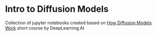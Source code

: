 # Intro to Diffusion Models
Collection of jupyter notebooks created based on [How Diffusion Models Work](https://learn.deeplearning.ai/diffusion-models/) short course by DeepLearning.AI
